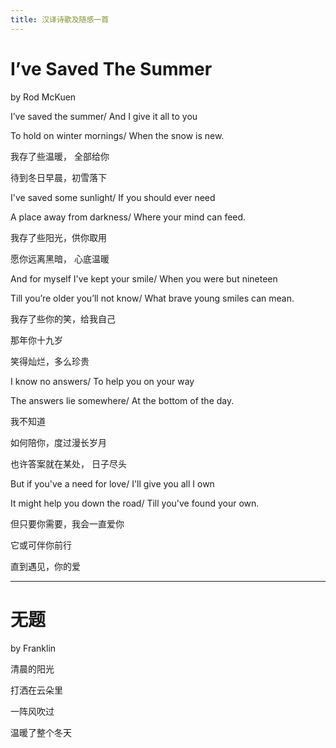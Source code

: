 ```yaml
---
title: 汉译诗歌及随感一首
---
```




# I’ve Saved The Summer 

by Rod McKuen 

I’ve saved the summer/ And I give it all to you

To hold on winter mornings/ When the snow is new.

我存了些温暖， 全部给你

待到冬日早晨，初雪落下

I've saved some sunlight/ If you should ever need

A place away from darkness/ Where your mind can feed.

我存了些阳光，供你取用

愿你远离黑暗， 心底温暖

And for myself I've kept your smile/ When you were but nineteen

Till you’re older you’ll not know/ What brave young smiles can mean.

我存了些你的笑，给我自己

那年你十九岁

笑得灿烂，多么珍贵

I know no answers/ To help you on your way

The answers lie somewhere/ At the bottom of the day.

我不知道

如何陪你，度过漫长岁月

也许答案就在某处， 日子尽头


But if you've a need for love/ I'll give you all I own

It might help you down the road/ Till you've found your own.

但只要你需要，我会一直爱你

它或可伴你前行

直到遇见，你的爱

--- 

# 无题

by Franklin

清晨的阳光

打洒在云朵里

一阵风吹过

温暖了整个冬天








